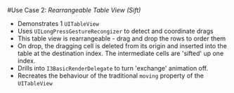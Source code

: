 #Use Case 2: _Rearrangeable Table View (Sift)_

- Demonstrates 1 `UITableView`
- Uses `UILongPressGestureRecongizer` to detect and coordinate drags
- This table view is rearrangeable - drag and drop the rows to order them
- On drop, the dragging cell is deleted from its origin and inserted into the table at the destination index. The intermediate cells are 'sifted' up one index.
- Drills into `I3BasicRenderDelegate` to turn 'exchange' animation off.
- Recreates the behaviour of the traditional `moving` property of the `UITableView`

